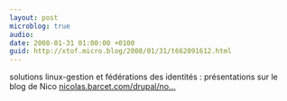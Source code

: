 ```yaml
---
layout: post
microblog: true
audio: 
date: 2008-01-31 01:00:00 +0100
guid: http://xtof.micro.blog/2008/01/31/t662091612.html
---
```

solutions linux-gestion et fédérations des identités : présentations sur le blog de Nico [nicolas.barcet.com/drupal/no...](http://nicolas.barcet.com/drupal/node/123)

